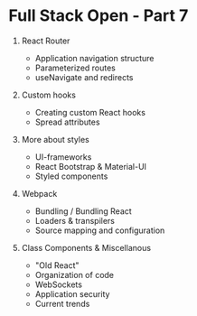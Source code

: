 # Full Stack Open - Part 7

1. React Router

    - Application navigation structure
    - Parameterized routes
    - useNavigate and redirects
  
2. Custom hooks

    - Creating custom React hooks
    - Spread attributes
  
3. More about styles

    - UI-frameworks
    - React Bootstrap & Material-UI
    - Styled components
  
4. Webpack

    - Bundling / Bundling React
    - Loaders & transpilers
    - Source mapping and configuration
  
5. Class Components & Miscellanous

    - "Old React"
    - Organization of code
    - WebSockets
    - Application security
    - Current trends
